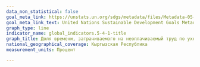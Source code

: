 ```yaml
---
data_non_statistical: false
goal_meta_link: https://unstats.un.org/sdgs/metadata/files/Metadata-05-04-01.pdf
goal_meta_link_text: United Nations Sustainable Development Goals Metadata (PDF 337 KB)
graph_type: line
indicator_name: global_indicators.5-4-1-title
graph_title: Доля времени, затрачиваемого на неоплачиваемый труд по уходу и работу по дому, в разбивке по полу
national_geographical_coverage: Кыргызская Республика
measurement_units: Процент

---
```

